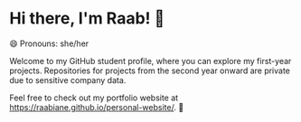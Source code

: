 ### <h1> Hi there, I'm Raab! 👋 </h1>
😄 Pronouns: she/her

Welcome to my GitHub student profile, where you can explore my first-year projects. Repositories for projects from the second year onward are private due to sensitive company data.

Feel free to check out my portfolio website at https://raabiane.github.io/personal-website/. 🚀
